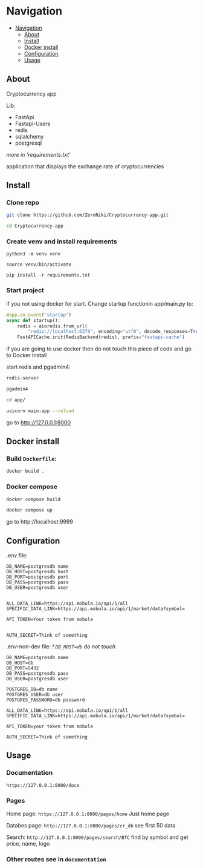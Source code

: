 # Navigation
- [Navigation](https://github.com/ZeroNiki/Cryptocurrency-app?tab=readme-ov-file#Navigation)
    - [About](https://github.com/ZeroNiki/Cryptocurrency-app?tab=readme-ov-file#About)
    - [Install](https://github.com/ZeroNiki/Cryptocurrency-app?tab=readme-ov-file#Install)
    - [Docker install](https://github.com/ZeroNiki/Cryptocurrency-app?tab=readme-ov-file#Docker-Install)
    - [Configuration](https://github.com/ZeroNiki/Cryptocurrency-app?tab=readme-ov-file#Configuration)
    - [Usage](https://github.com/ZeroNiki/Cryptocurrency-app?tab=readme-ov-file#Usage)

## About
Cryptocurrency app

Lib:
- FastApi
- Fastapi-Users
- redis
- sqlalchemy
- postgresql

*more in 'requirements.txt'*

application that displays the exchange rate of cryptocurrencies

## Install

### Clone repo
```sh
git clone https://github.com/ZeroNiki/Cryptocurrency-app.git

cd Cryptocurrency-app
```

### Create venv and install requirements
```
python3 -m venv venv

source venv/bin/activate

pip install -r requirements.txt
```

### Start project
if you not using docker for start. Change startup functionin app/main.py to:
```python
@app.on_event("startup")
async def startup():
    redis = aioredis.from_url(
        "redis://localhost:6379", encoding="utf8", decode_responses=True)
    FastAPICache.init(RedisBackend(redis), prefix="fastapi-cache")
```
if you are going to use docker then do not touch this piece of code and go to Docker Install

start redis and pgadmin4:
```sh
redis-server

pgadmin4
```

```sh
cd app/

uvicorn main:app --reload
```

go to http://127.0.0.1:8000


## Docker install
### Build `Dockerfile`:
```sh
docker build .
```

### Docker compose
```sh
docker compose build 
```

```sh
docker compose up
```

go to http://localhost:9999


## Configuration
.env file:
```env
DB_NAME=postgresdb name
DB_HOST=postgresdb host
DB_PORT=postgresdb port
DB_PASS=postgresdb pass
DB_USER=postgresdb user


ALL_DATA_LINK=https://api.mobula.io/api/1/all
SPECIFIC_DATA_LINK=https://api.mobula.io/api/1/market/data?symbol=

API_TOKEN=Your token from mobula


AUTH_SECRET=Think of something
```


.env-non-dev file:
*! `DB_HOST=db` do not touch*

```env
DB_NAME=postgresdb name
DB_HOST=db
DB_PORT=5432 
DB_PASS=postgresdb pass
DB_USER=postgresdb user

POSTGRES_DB=db name
POSTGRES_USER=db user
POSTGRES_PASSWORD=db password

ALL_DATA_LINK=https://api.mobula.io/api/1/all
SPECIFIC_DATA_LINK=https://api.mobula.io/api/1/market/data?symbol=

API_TOKEN=your token from mobula

AUTH_SECRET=Think of something
```


## Usage
### Documentation
`https://127.0.0.1:8000/docs` 

### Pages
Home page:
`https://127.0.0.1:8000/pages/home`
Just home page

Databes page:
`http://127.0.0.1:8000/pages/cr_db`
see first 50 data

Search:
`http://127.0.0.1:8000/pages/search/BTC`
find by symbol and get price, name, logo

### Other routes see in `documentation`







